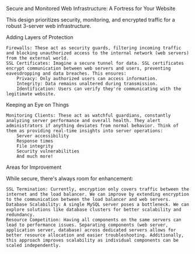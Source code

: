 Secure and Monitored Web Infrastructure: A Fortress for Your Website

This design prioritizes security, monitoring, and encrypted traffic for a robust 3-server web infrastructure.

Adding Layers of Protection

    Firewalls: These act as security guards, filtering incoming traffic and blocking unauthorized access to the internal network (web servers) from the external world.
    SSL Certificates: Imagine a secure tunnel for data. SSL certificates encrypt communication between web servers and users, preventing eavesdropping and data breaches. This ensures:
        Privacy: Only authorized users can access information.
        Integrity: Data remains unaltered during transmission.
        Identification: Users can verify they're communicating with the legitimate website.

Keeping an Eye on Things

    Monitoring Clients: These act as watchful guardians, constantly analyzing server performance and overall health. They alert administrators if anything deviates from normal behavior. Think of them as providing real-time insights into server operations:
        Server accessibility
        Response times
        File integrity
        Security vulnerabilities
        And much more!

Areas for Improvement

While secure, there's always room for enhancement:

    SSL Termination: Currently, encryption only covers traffic between the internet and the load balancer. We can improve by extending encryption to the communication between the load balancer and web servers.
    Database Scalability: A single MySQL server poses a bottleneck. We can explore solutions like database clusters for better scalability and redundancy.
    Resource Competition: Having all components on the same servers can lead to performance issues. Separating components (web server, application server, database) across dedicated servers allows for better resource allocation and easier troubleshooting. Additionally, this approach improves scalability as individual components can be scaled independently.
